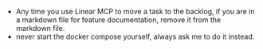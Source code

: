 - Any time you use Linear MCP to move a task to the backlog, if you are in a markdown file for feature documentation, remove it from the markdown file.
- never start the docker compose yourself, always ask me to do it instead.